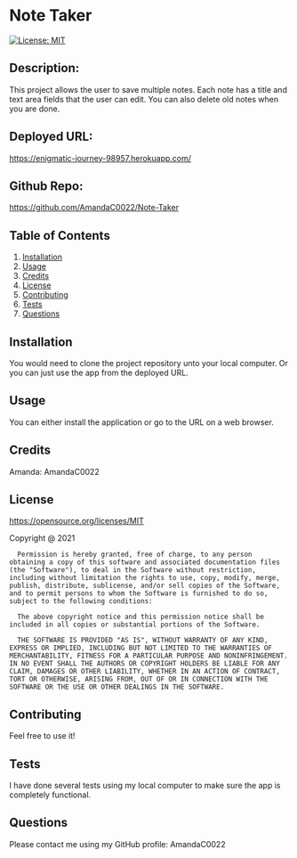 # Note Taker
[![License: MIT](https://img.shields.io/badge/License-MIT-yellow.svg)](https://opensource.org/licenses/MIT)

## Description: 
This project allows the user to save multiple notes. Each note has a title and text area fields that the user can edit. You can also delete old notes when you are done. 

## Deployed URL: 
https://enigmatic-journey-98957.herokuapp.com/

## Github Repo: 
https://github.com/AmandaC0022/Note-Taker

## Table of Contents 
1. [Installation](#installation)
2. [Usage](#usage)
3. [Credits](#credits)
4. [License](#license)
5. [Contributing](#contributing)
6. [Tests](#tests)
7. [Questions](#questions)

## Installation  
You would need to clone the project repository unto your local computer. Or you can just use the app from the deployed URL. 

## Usage  
You can either install the application or go to the URL on a web browser. 

## Credits 
Amanda: AmandaC0022

## License 
https://opensource.org/licenses/MIT

Copyright @ 2021

      Permission is hereby granted, free of charge, to any person obtaining a copy of this software and associated documentation files (the "Software"), to deal in the Software without restriction, including without limitation the rights to use, copy, modify, merge, publish, distribute, sublicense, and/or sell copies of the Software, and to permit persons to whom the Software is furnished to do so, subject to the following conditions:

      The above copyright notice and this permission notice shall be included in all copies or substantial portions of the Software.

      THE SOFTWARE IS PROVIDED "AS IS", WITHOUT WARRANTY OF ANY KIND, EXPRESS OR IMPLIED, INCLUDING BUT NOT LIMITED TO THE WARRANTIES OF MERCHANTABILITY, FITNESS FOR A PARTICULAR PURPOSE AND NONINFRINGEMENT. IN NO EVENT SHALL THE AUTHORS OR COPYRIGHT HOLDERS BE LIABLE FOR ANY CLAIM, DAMAGES OR OTHER LIABILITY, WHETHER IN AN ACTION OF CONTRACT, TORT OR OTHERWISE, ARISING FROM, OUT OF OR IN CONNECTION WITH THE SOFTWARE OR THE USE OR OTHER DEALINGS IN THE SOFTWARE.

## Contributing
Feel free to use it! 

## Tests 
I have done several tests using my local computer to make sure the app is completely functional. 

## Questions 
 
Please contact me using my GitHub profile: AmandaC0022
